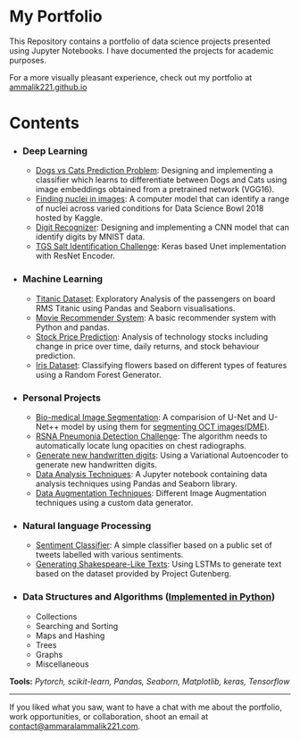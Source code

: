 # My Portfolio
This Repository contains a portfolio of data science projects presented using Jupyter Notebooks. I have documented the projects for academic purposes.

For a more visually pleasant experience, check out my portfolio at [ammalik221.github.io](https://ammalik221.github.io/ammar-portfolio/)

# Contents

- ### Deep Learning
  - [Dogs vs Cats Prediction Problem](): Designing and implementing a classifier which learns to differentiate between Dogs and Cats using image embeddings obtained from a pretrained network (VGG16).
  - [Finding nuclei in images](): A computer model that can identify a range of nuclei across varied conditions for Data Science Bowl 2018 hosted by Kaggle.
  - [Digit Recognizer](): Designing and implementing a CNN model that can identify digits by MNIST data.
  - [TGS Salt Identification Challenge](): Keras based Unet implementation with ResNet Encoder.
   
- ### Machine Learning
  - [Titanic Dataset](): Exploratory Analysis of the passengers on board RMS Titanic using Pandas and Seaborn visualisations.
  - [Movie Recommender System](): A basic recommender system with Python and pandas.
  - [Stock Price Prediction](): Analysis of technology stocks including change in price over time, daily returns, and stock behaviour prediction.
  - [Iris Dataset](): Classifying flowers based on different types of features using a Random Forest Generator.

- ### Personal Projects
  - [Bio-medical Image Segmentation](): A comparision of U-Net and U-Net++ model by using them for [segmenting OCT images(DME)](https://www.kaggle.com/paultimothymooney/chiu-2015).
  - [RSNA Pneumonia Detection Challenge](): The algorithm needs to automatically locate lung opacities on chest radiographs.
  - [Generate new handwritten digits](): Using a Variational Autoencoder to generate new handwritten digits.
  - [Data Analysis Techniques](): A Jupyter notebook containing data analysis techniques using Pandas and Seaborn library.
  - [Data Augmentation Techniques](): Different Image Augmentation techniques using a custom data generator.

- ### Natural language Processing
  - [Sentiment Classifier](): A simple classifier based on a public set of tweets labelled with various sentiments.
  - [Generating Shakespeare-Like Texts](): Using LSTMs to generate text based on the dataset provided by Project Gutenberg.
  
- ### Data Structures and Algorithms ([Implemented in Python](https://github.com/ammalik221/Python-Data-Structures))
  - Collections
  - Searching and Sorting
  - Maps and Hashing
  - Trees
  - Graphs
  - Miscellaneous

**Tools:**  _Pytorch, scikit-learn, Pandas, Seaborn, Matplotlib, keras, Tensorflow_

---

If you liked what you saw, want to have a chat with me about the portfolio, work opportunities, or collaboration, shoot an email at contact@ammaralammalik221.com.
